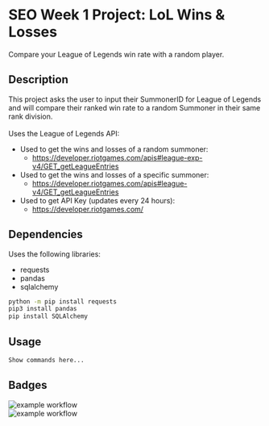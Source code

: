 # SEO Week 1 Project: LoL Wins & Losses
Compare your League of Legends win rate with a random player.

## Description
This project asks the user to input their SummonerID for League of Legends and will compare their ranked win rate to a random Summoner in their same rank division.\
\
Uses the League of Legends API:
* Used to get the wins and losses of a random summoner:
    * https://developer.riotgames.com/apis#league-exp-v4/GET_getLeagueEntries
* Used to get the wins and losses of a specific summoner:
    * https://developer.riotgames.com/apis#league-v4/GET_getLeagueEntries
* Used to get API Key (updates every 24 hours):
    * https://developer.riotgames.com/

## Dependencies
Uses the following libraries:
* requests
* pandas 
* sqlalchemy 

```bash
python -m pip install requests
pip3 install pandas
pip install SQLAlchemy
```

## Usage
```python
Show commands here...
```

## Badges


![example workflow](https://github.com/creyez/SEO_W1Project/actions/workflows/style.yaml/badge.svg) \
![example workflow](https://github.com/creyez/SEO_W1Project/actions/workflows/test.yaml/badge.svg)
